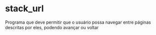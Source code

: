 # stack_url
Programa que deve permitir que o usuário possa navegar entre páginas descritas por eles, podendo avançar ou voltar 
